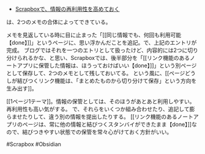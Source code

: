 - [Scrapboxで、情報の再利用性を高めておく](https://choiyaki.com/?p=719)

は、2つのメモの合体によってできている。

メモを見返している時に目に止まった「[[同じ情報でも、何回も利用可能【done】]]」というページに、思い浮かんだことを追記。で、上記のエントリが完成。
ブログではそれを一つのエトリとして扱ったけど、内容的には2つに切り分けられるかな、と思い、Scrapboxでは、後半部分を「[[リンク機能のあるノートアプリに保管した情報は、ほうっておけばいい【done】]]」という別ページとして保存して、2つのメモとして残しておいてる。
という風に、[[ページどうしが結びつくリンク機能は、「まとめたものから切り分けて保存」という方向を生み出す]]。

[[1ページ1テーマ]]。情報の保管としては、そのほうがあとあと利用しやすい。再利用性も高い気がする。
で、それらをいくつか組み合わせたり、追記して膨らませたりして、違う別の情報を提出したりする。
[[リンク機能のあるノートアプリのページは、常に他の情報と結びつくスタンバイができたまま【done】]]なので、結びつきやすい状態での保管を常々心がけておく方針がいい。

#Scrapbox #Obsidian 